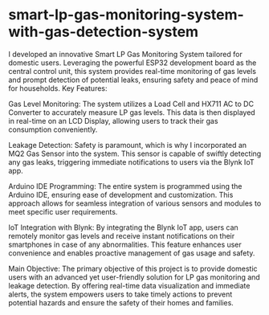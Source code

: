 # smart-lp-gas-monitoring-system-with-gas-detection-system
 I developed an innovative Smart LP Gas Monitoring System tailored for domestic users. Leveraging the powerful ESP32 development board as the central control unit, this system provides real-time monitoring of gas levels and prompt detection of potential leaks, ensuring safety and peace of mind for households. 
Key Features:

Gas Level Monitoring: The system utilizes a Load Cell and HX711 AC to DC Converter to accurately measure LP gas levels. This data is then displayed in real-time on an LCD Display, allowing users to track their gas consumption conveniently.

Leakage Detection: Safety is paramount, which is why I incorporated an MQ2 Gas Sensor into the system. This sensor is capable of swiftly detecting any gas leaks, triggering immediate notifications to users via the Blynk IoT app.

Arduino IDE Programming: The entire system is programmed using the Arduino IDE, ensuring ease of development and customization. This approach allows for seamless integration of various sensors and modules to meet specific user requirements.

IoT Integration with Blynk: By integrating the Blynk IoT app, users can remotely monitor gas levels and receive instant notifications on their smartphones in case of any abnormalities. This feature enhances user convenience and enables proactive management of gas usage and safety.

Main Objective:
The primary objective of this project is to provide domestic users with an advanced yet user-friendly solution for LP gas monitoring and leakage detection. By offering real-time data visualization and immediate alerts, the system empowers users to take timely actions to prevent potential hazards and ensure the safety of their homes and families.
